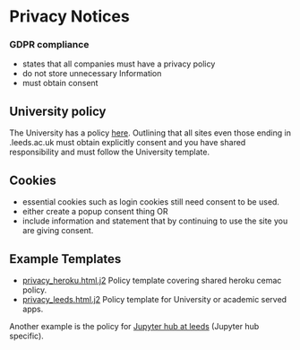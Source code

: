 # Privacy Notices

### GDPR compliance

* states that all companies must have a privacy policy
* do not store unnecessary Information
* must obtain consent

## University policy

The University has a policy [here](). Outlining that all sites even those ending in .leeds.ac.uk
must obtain explicitly consent and you have shared responsibility and must follow the University template.

## Cookies

* essential cookies such as login cookies still need consent to be used.
* either create a popup consent thing OR
* include information and statement that by continuing to use the site you are giving consent.

## Example Templates

* [privacy_heroku.html.j2](privacy_heroku.html.j2) Policy template covering shared heroku cemac policy.
* [privacy_leeds.html.j2](privacy_leeds.html.j2) Policy template for University or academic served apps.

Another example is the policy for [Jupyter hub at leeds](https://see-jupyter99.leeds.ac.uk/privacy.html) (Jupyter hub specific).
